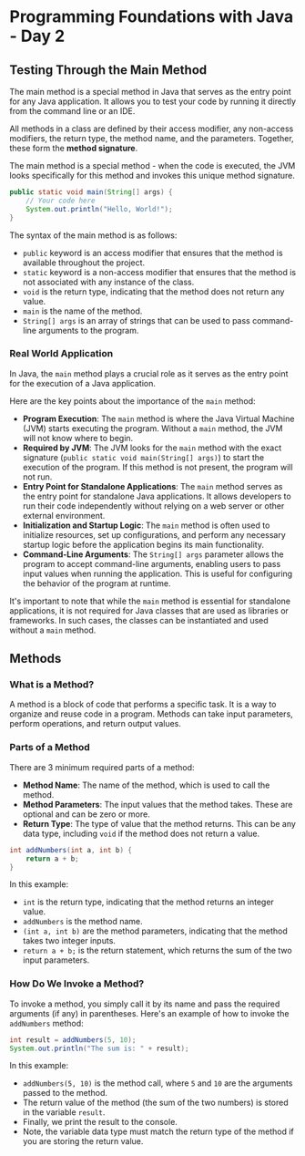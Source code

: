 # Programming Foundations with Java - Day 2

## Testing Through the Main Method

The main method is a special method in Java that serves as the entry point for any Java application. It allows you to test your code by running it directly from the command line or an IDE.

All methods in a class are defined by their access modifier, any non-access modifiers, the return type, the method name, and the parameters. Together, these form the **method signature**.

The main method is a special method - when the code is executed, the JVM looks specifically for this method and invokes this unique method signature.

```java
public static void main(String[] args) {
    // Your code here
    System.out.println("Hello, World!");
}
```

The syntax of the main method is as follows:

- `public` keyword is an access modifier that ensures that the method is available throughout the project.
- `static` keyword is a non-access modifier that ensures that the method is not associated with any instance of the class.
- `void` is the return type, indicating that the method does not return any value.
- `main` is the name of the method.
- `String[] args` is an array of strings that can be used to pass command-line arguments to the program.

### Real World Application

In Java, the `main` method plays a crucial role as it serves as the entry point for the execution of a Java application.

Here are the key points about the importance of the `main` method:

- **Program Execution**: The `main` method is where the Java Virtual Machine (JVM) starts executing the program. Without a `main` method, the JVM will not know where to begin.
- **Required by JVM**: The JVM looks for the `main` method with the exact signature (`public static void main(String[] args)`) to start the execution of the program. If this method is not present, the program will not run.
- **Entry Point for Standalone Applications**: The `main` method serves as the entry point for standalone Java applications. It allows developers to run their code independently without relying on a web server or other external environment.
- **Initialization and Startup Logic**: The `main` method is often used to initialize resources, set up configurations, and perform any necessary startup logic before the application begins its main functionality.
- **Command-Line Arguments**: The `String[] args` parameter allows the program to accept command-line arguments, enabling users to pass input values when running the application. This is useful for configuring the behavior of the program at runtime.

It's important to note that while the `main` method is essential for standalone applications, it is not required for Java classes that are used as libraries or frameworks. In such cases, the classes can be instantiated and used without a `main` method.

## Methods

### What is a Method?

A method is a block of code that performs a specific task. It is a way to organize and reuse code in a program. Methods can take input parameters, perform operations, and return output values.

### Parts of a Method

There are 3 minimum required parts of a method:

- **Method Name**: The name of the method, which is used to call the method.
- **Method Parameters**: The input values that the method takes. These are optional and can be zero or more.
- **Return Type**: The type of value that the method returns. This can be any data type, including `void` if the method does not return a value.

```java
int addNumbers(int a, int b) {
    return a + b;
}
```

In this example:

- `int` is the return type, indicating that the method returns an integer value.
- `addNumbers` is the method name.
- `(int a, int b)` are the method parameters, indicating that the method takes two integer inputs.
- `return a + b;` is the return statement, which returns the sum of the two input parameters.

### How Do We Invoke a Method?

To invoke a method, you simply call it by its name and pass the required arguments (if any) in parentheses. Here's an example of how to invoke the `addNumbers` method:

```java
int result = addNumbers(5, 10);
System.out.println("The sum is: " + result);
```

In this example:

- `addNumbers(5, 10)` is the method call, where `5` and `10` are the arguments passed to the method.
- The return value of the method (the sum of the two numbers) is stored in the variable `result`.
- Finally, we print the result to the console.
- Note, the variable data type must match the return type of the method if you are storing the return value.
